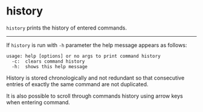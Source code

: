 # history

`history` prints the history of entered commands.

---

If `history` is run with `-h` parameter the help message appears as follows:
```
usage: help [options] or no args to print command history
  -c:  clears command history
  -h:  shows this help message
```

History is stored chronologically and not redundant so that consecutive entries of exactly the same command are not duplicated.

It is also possible to scroll through commands history using arrow keys when entering command.
